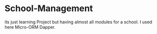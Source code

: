 # School-Management
its just learning Project but having almost all modules for a school. I used here Micro-ORM Dapper.
